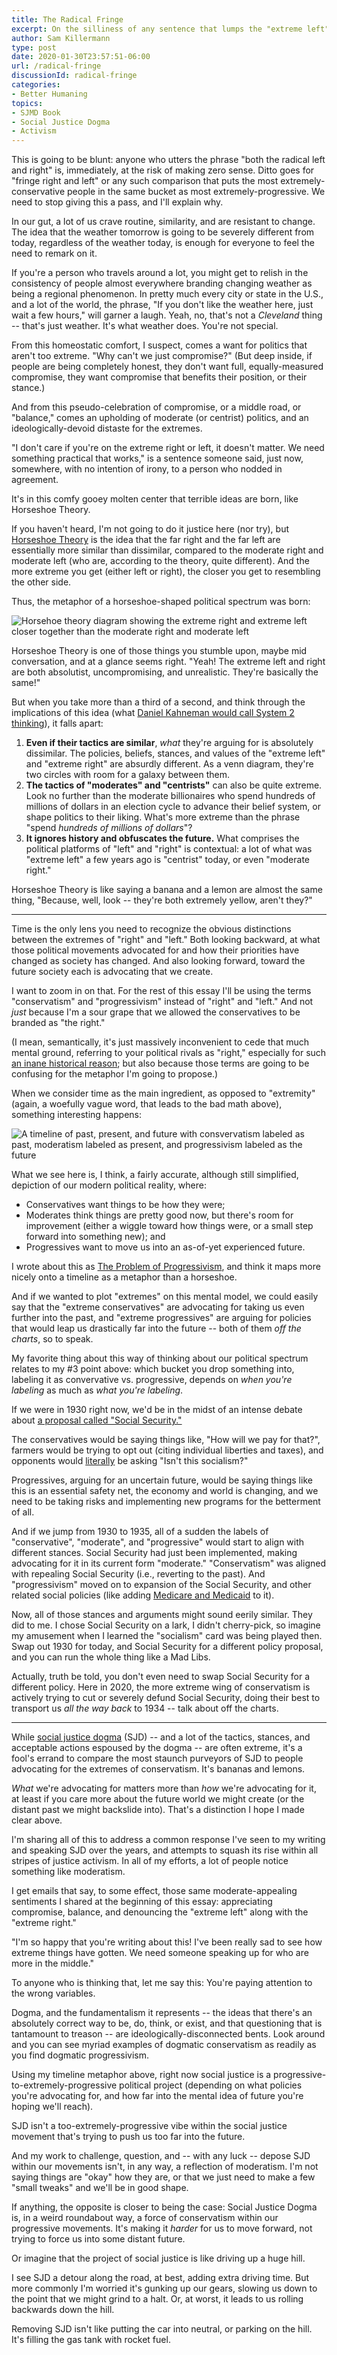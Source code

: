 ```yaml
---
title: The Radical Fringe
excerpt: On the silliness of any sentence that lumps the "extreme left" and "extreme right" together.
author: Sam Killermann
type: post
date: 2020-01-30T23:57:51-06:00
url: /radical-fringe
discussionId: radical-fringe
categories:
- Better Humaning
topics: 
- SJMD Book
- Social Justice Dogma
- Activism
---
```


This is going to be blunt: anyone who utters the phrase "both the radical left and right" is, immediately, at the risk of making zero sense. Ditto goes for "fringe right and left" or any such comparison that puts the most extremely-conservative people in the same bucket as most extremely-progressive. We need to stop giving this a pass, and I'll explain why.

In our gut, a lot of us crave routine, similarity, and are resistant to change. The idea that the weather tomorrow is going to be severely different from today, regardless of the weather today, is enough for everyone to feel the need to remark on it.

If you're a person who travels around a lot, you might get to relish in the consistency of people almost everywhere branding changing weather as being a regional phenomenon. In pretty much every city or state in the U.S., and a lot of the world, the phrase, "If you don't like the weather here, just wait a few hours," will garner a laugh. Yeah, no, that's not a _Cleveland_ thing -- that's just weather. It's what weather does. You're not special.

From this homeostatic comfort, I suspect, comes a want for politics that aren't too extreme. "Why can't we just compromise?" (But deep inside, if people are being completely honest, they don't want full, equally-measured compromise, they want compromise that benefits their position, or their stance.)

And from this pseudo-celebration of compromise, or a middle road, or "balance," comes an upholding of moderate (or centrist) politics, and an ideologically-devoid distaste for the extremes. 

"I don't care if you're on the extreme right or left, it doesn't matter. We need something practical that works," is a sentence someone said, just now, somewhere, with no intention of irony, to a person who nodded in agreement.

It's in this comfy gooey molten center that terrible ideas are born, like Horseshoe Theory.

If you haven't heard, I'm not going to do it justice here (nor try), but [Horseshoe Theory](https://en.wikipedia.org/wiki/Horseshoe_theory) is the idea that the far right and the far left are essentially more similar than dissimilar, compared to the moderate right and moderate left (who are, according to the theory, quite different). And the more extreme you get (either left or right), the closer you get to resembling the other side.

Thus, the metaphor of a horseshoe-shaped political spectrum was born:

![Horsehoe theory diagram showing the extreme right and extreme left closer together than the moderate right and moderate left](https://www.samkillermann.com/radical-fringe/horseshoe-theory-diagram-1200.jpg)

Horseshoe Theory is one of those things you stumble upon, maybe mid conversation, and at a glance seems right. "Yeah! The extreme left and right are both absolutist, uncompromising, and unrealistic. They're basically the same!"

But when you take more than a third of a second, and think through the implications of this idea (what [Daniel Kahneman would call System 2 thinking](https://www.scientificamerican.com/article/kahneman-excerpt-thinking-fast-and-slow/)), it falls apart:

1. **Even if their tactics are similar**, _what_ they're arguing for is absolutely dissimilar. The policies, beliefs, stances, and values of the "extreme left" and "extreme right" are absurdly different. As a venn diagram, they're two circles with room for a galaxy between them.
2. **The tactics of "moderates" and "centrists"** can also be quite extreme. Look no further than the moderate billionaires who spend hundreds of millions of dollars in an election cycle to advance their belief system, or shape politics to their liking. What's more extreme than the phrase "spend _hundreds of millions of dollars_"?
3. **It ignores history and obfuscates the future.** What comprises the political platforms of "left" and "right" is contextual: a lot of what was "extreme left" a few years ago is "centrist" today, or even "moderate right."

Horseshoe Theory is like saying a banana and a lemon are almost the same thing, "Because, well, look -- they're both extremely yellow, aren't they?"

***

Time is the only lens you need to recognize the obvious distinctions between the extremes of "right" and "left." Both looking backward, at what those political movements advocated for and how their priorities have changed as society has changed. And also looking forward, toward the future society each is advocating that we create.

I want to zoom in on that. For the rest of this essay I'll be using the terms "conservatism" and "progressivism" instead of "right" and "left." And not _just_ because I'm a sour grape that we allowed the conservatives to be branded as "the right."

(I mean, semantically, it's just massively inconvenient to cede that much mental ground, referring to your political rivals as "right," especially for such [an inane historical reason](https://en.wikipedia.org/wiki/Left–right_political_spectrum#History_of_the_terms); but also because those terms are going to be confusing for the metaphor I'm going to propose.)

When we consider time as the main ingredient, as opposed to "extremity" (again, a woefully vague word, that leads to the bad math above), something interesting happens:

![A timeline of past, present, and future with consvervatism labeled as past, moderatism labeled as present, and progressivism labeled as the future](https://www.samkillermann.com/radical-fringe/timeline-of-conservatism-to-progressivism-1200.jpg)

What we see here is, I think, a fairly accurate, although still simplified, depiction of our modern political reality, where:

- Conservatives want things to be how they were; 
- Moderates think things are pretty good now, but there's room for improvement (either a wiggle toward how things were, or a small step forward into something new); and 
- Progressives want to move us into an as-of-yet experienced future.

I wrote about this as [The Problem of Progressivism](/progressivism-problem/), and think it maps more nicely onto a timeline as a metaphor than a horseshoe.

And if we wanted to plot "extremes" on this mental model, we could easily say that the "extreme conservatives" are advocating for taking us even further into the past, and "extreme progressives" are arguing for policies that would leap us drastically far into the future -- both of them _off the charts_, so to speak.

My favorite thing about this way of thinking about our political spectrum relates to my #3 point above: which bucket you drop something into, labeling it as convervative vs. progressive, depends on _when you're labeling_ as much as _what you're labeling_.

If we were in 1930 right now, we'd be in the midst of an intense debate about [a proposal called "Social Security."](https://en.wikipedia.org/wiki/History_of_Social_Security_in_the_United_States#Initial_opposition) 

The conservatives would be saying things like, "How will we pay for that?", farmers would be trying to opt out (citing individual liberties and taxes), and opponents would [literally](https://www.latimes.com/archives/la-xpm-2009-aug-14-oe-altman14-story.html) be asking "Isn't this socialism?"

Progressives, arguing for an uncertain future, would be saying things like this is an essential safety net, the economy and world is changing, and we need to be taking risks and implementing new programs for the betterment of all.

And if we jump from 1930 to 1935, all of a sudden the labels of "conservative", "moderate", and "progressive" would start to align with different stances. Social Security had just been implemented, making advocating for it in its current form "moderate." "Conservatism" was aligned with repealing Social Security (i.e., reverting to the past). And "progressivism" moved on to expansion of the Social Security, and other related social policies (like adding [Medicare and Medicaid](https://en.wikipedia.org/wiki/Social_Security_Amendments_of_1965) to it).

Now, all of those stances and arguments might sound eerily similar. They did to me. I chose Social Security on a lark, I didn't cherry-pick, so imagine my amusement when I learned the "socialism" card was being played then. Swap out 1930 for today, and Social Security for a different policy proposal, and you can run the whole thing like a Mad Libs.

Actually, truth be told, you don't even need to swap Social Security for a different policy. Here in 2020, the more extreme wing of conservatism is actively trying to cut or severely defund Social Security, doing their best to transport us _all the way back_ to 1934 -- talk about off the charts.

***

While [social justice dogma](/what-is-social-justice-dogma/#definition) (SJD) -- and a lot of the tactics, stances, and acceptable actions espoused by the dogma -- are often extreme, it's a fool's errand to compare the most staunch purveyors of SJD to people advocating for the extremes of conservatism. It's bananas and lemons.

_What_ we're advocating for matters more than _how_ we're advocating for it, at least if you care more about the future world we might create (or the distant past we might backslide into). That's a distinction I hope I made clear above.

I'm sharing all of this to address a common response I've seen to my writing and speaking SJD over the years, and attempts to squash its rise within all stripes of justice activism. In all of my efforts, a lot of people notice something like moderatism. 

I get emails that say, to some effect, those same moderate-appealing sentiments I shared at the beginning of this essay: appreciating compromise, balance, and denouncing the "extreme left" along with the "extreme right."

"I'm so happy that you're writing about this! I've been really sad to see how extreme things have gotten. We need someone speaking up for who are more in the middle."

To anyone who is thinking that, let me say this: You're paying attention to the wrong variables.

Dogma, and the fundamentalism it represents -- the ideas that there's an absolutely correct way to be, do, think, or exist, and that questioning that is tantamount to treason -- are ideologically-disconnected bents. Look around and you can see myriad examples of dogmatic conservatism as readily as you find dogmatic progressivism.

Using my timeline metaphor above, right now social justice is a progressive-to-extremely-progressive political project (depending on what policies you're advocating for, and how far into the mental idea of future you're hoping we'll reach). 

SJD isn't a too-extremely-progressive vibe within the social justice movement that's trying to push us too far into the future.

And my work to challenge, question, and -- with any luck -- depose SJD within our movements isn't, in any way, a reflection of moderatism. I'm not saying things are "okay" how they are, or that we just need to make a few "small tweaks" and we'll be in good shape.

If anything, the opposite is closer to being the case: Social Justice Dogma is, in a weird roundabout way, a force of conservatism within our progressive movements. It's making it _harder_ for us to move forward, not trying to force us into some distant future.

Or imagine that the project of social justice is like driving up a huge hill. 

I see SJD a detour along the road, at best, adding extra driving time. But more commonly I'm worried it's gunking up our gears, slowing us down to the point that we might grind to a halt. Or, at worst, it leads to us rolling backwards down the hill.

Removing SJD isn't like putting the car into neutral, or parking on the hill. It's filling the gas tank with rocket fuel.